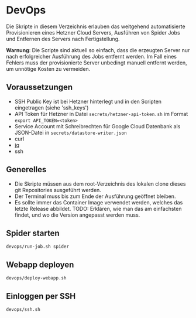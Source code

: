 # DevOps

Die Skripte in diesem Verzeichnis erlauben das weitgehend automatisierte
Provisionieren eines Hetzner Cloud Servers, Ausführen von Spider Jobs und Entfernen des Servers nach Fertigstellung.

**Warnung**: Die Scripte sind aktuell so einfach, dass die erzeugten Server nur nach erfolgreicher
Ausführung des Jobs entfernt werden. Im Fall eines Fehlers muss der provisionierte
Server unbedingt manuell entfernt werden, um unnötige Kosten zu vermeiden.

## Voraussetzungen

- SSH Public Key ist bei Hetzner hinterlegt und in den Scripten eingetragen (siehe 'ssh_keys')
- API Token für Hetzner in Datei `secrets/hetzner-api-token.sh` im Format `export API_TOKEN=<token>`
- Service Account mit Schreibrechten für Google Cloud Datenbank als JSON-Datei in `secrets/datastore-writer.json`
- curl
- [jq](https://jqlang.github.io/jq/)
- ssh

## Generelles

- Die Skripte müssen aus dem root-Verzeichnis des lokalen clone dieses git Repositories ausgeführt werden.
- Der Terminal muss bis zum Ende der Ausführung geöffnet bleiben.
- Es sollte immer das Container Image verwendet werden, welches das letzte Release abbildet. TODO: Erklären, wie man das am einfachsten findet, und wo die Version angepasst werden muss.

## Spider starten

```nohighlight
devops/run-job.sh spider
```

## Webapp deployen

```nohighlight
devops/deploy-webapp.sh
```

## Einloggen per SSH

```nohighlight
devops/ssh.sh
```
